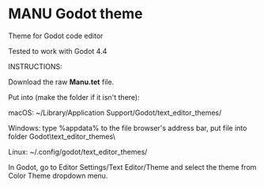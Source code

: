 # MANU Godot theme
Theme for Godot code editor

Tested to work with Godot 4.4

INSTRUCTIONS:

Download the raw **Manu.tet** file.

Put into (make the folder if it isn't there):

macOS:
~/Library/Application Support/Godot/text_editor_themes/

Windows:
type %appdata% to the file browser's address bar, put file into folder Godot\text_editor_themes\

Linux:
~/.config/godot/text_editor_themes/

In Godot, go to Editor Settings/Text Editor/Theme and select the theme from Color Theme dropdown menu.
